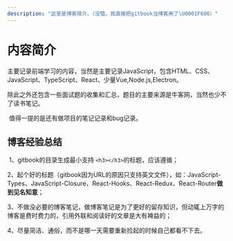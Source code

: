 ```yaml
---
description: "这里是博客简介。（没错，我直接把gitbook当博客用了\U0001F606）"
---
```


# 内容简介

​ 主要记录前端学习的内容，当然是主要记录JavaScript，包含HTML、CSS、JavaScript、TypeScript、React、少量Vue,Node.js,Electron。

​ 除此之外还包含一些面试题的收集和汇总，题目的主要来源是牛客网，当然也少不了读书笔记。

​ 值得一提的是还有做项目的笔记记录和bug记录。

## 博客经验总结

​ 1、gitbook的目录生成最小支持 `<h3></h3>`的标题，应该遵循；

​ 2、起个好的标题（gitbook因为URL的原因只支持英文文件），如：JavaScript-Types、JavaScript-Closure、React-Hooks、React-Redux、React-Router**做到见名知意**；

​ 3、不做没必要的博客笔记，做博客笔记是为了更好的留存知识，但动辄上万字的博客是费时费力的，引用外联和阅读好的文章是大有裨益的；

​ 4、尽量简洁、通俗，而不是哪一天需要重新捡起的时候自己都看不下去。

